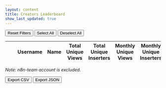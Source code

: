 ```yaml
---
layout: content
title: Creators Leaderboard
show_last_updated: true
---
```


<div class="table-action-buttons">
    <button id="reset-filters" class="table-btn">Reset Filters</button>
    <button id="select-all" class="table-btn">Select All</button>
    <button id="deselect-all" class="table-btn">Deselect All</button>
</div>

<div id="table-controls"></div>
<table id="stats-table" class="display compact">
    <thead>
        <tr>
            <th class="number-column"></th> <!-- This will be our index column -->
            <th></th> <!-- This is our avatar column -->
            <th>Username</th>
            <th>Name</th>
            <th>Total Unique Views</th>
            <th>Total Unique Inserters</th>
            <th>Monthly Unique Views</th>
            <th>Monthly Unique Inserters</th>
            <th>Weekly Unique Views</th>
            <th>Weekly Unique Inserters</th>
            <th>Templates</th>
            <th>Earliest Workflow</th>
        </tr>
    </thead>
    <tbody>
    </tbody>
</table>
<p class="text-muted"><i>Note: n8n-team account is excluded.</i></p>

<div class="table-action-buttons">
    <button id="export-csv" class="table-btn">Export CSV</button>
    <button id="export-json" class="table-btn">Export JSON</button>
</div>

<script src="{{ '/assets/js/generate-table-creators.js' | relative_url }}"></script>
<link rel="stylesheet" href="{{ '/assets/css/table-buttons.css' | relative_url }}">
